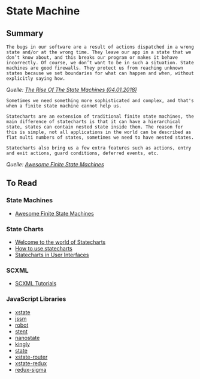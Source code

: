 # State Machine

## Summary

    The bugs in our software are a result of actions dispatched in a wrong state and/or at the wrong time. They leave our app in a state that we don’t know about, and this breaks our program or makes it behave incorrectly. Of course, we don’t want to be in such a situation. State machines are good firewalls. They protect us from reaching unknown states because we set boundaries for what can happen and when, without explicitly saying how.

_Quelle: [The Rise Of The State Machines (04.01.2018)](https://www.smashingmagazine.com/2018/01/rise-state-machines/)_

    Sometimes we need something more sophisticated and complex, and that's when a finite state machine cannot help us.

    Statecharts are an extension of traditional finite state machines, the main difference of statecharts is that it can have a hierarchical state, states can contain nested state inside them. The reason for this is simple, not all applications in the world can be described as flat multi numbers of states, sometimes we need to have nested states.

    Statecharts also bring us a few extra features such as actions, entry and exit actions, guard conditions, deferred events, etc.

_Quelle: [Awesome Finite State Machines](https://github.com/leonardomso/awesome-fsm#statecharts)_

## To Read

### State Machines

- [Awesome Finite State Machines](https://github.com/leonardomso/awesome-fsm)

### State Charts

- [Welcome to the world of Statecharts](https://statecharts.github.io/)
- [How to use statecharts](https://statecharts.github.io/how-to-use-statecharts.html)
- [Statecharts in User Interfaces](https://statecharts.github.io/use-case-statecharts-in-user-interfaces.html)

### SCXML

- [SCXML Tutorials](https://gist.github.com/thure/dcffc30117b9a9800084)

### JavaScript Libraries

- [xstate](https://github.com/davidkpiano/xstate)
- [jssm](https://github.com/StoneCypher/jssm)
- [robot](https://github.com/matthewp/robot)
- [stent](https://github.com/krasimir/stent)
- [nanostate](https://github.com/choojs/nanostate)
- [kingly](https://github.com/brucou/kingly)
- [state](https://github.com/steelbreeze/state)
- [xstate-router](https://www.npmjs.com/package/xstate-router)
- [xstate-redux](https://www.npmjs.com/package/xstate-redux)
- [redux-sigma](https://www.npmjs.com/package/redux-sigma)